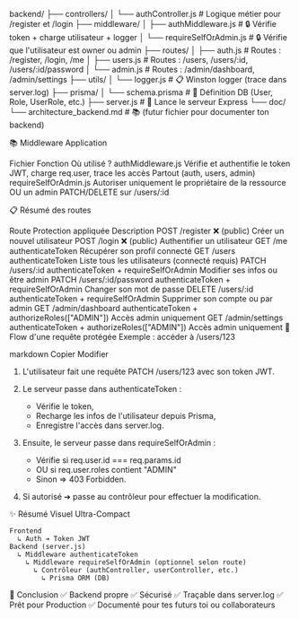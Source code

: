 backend/
├── controllers/
│   └── authController.js       # Logique métier pour /register et /login
├── middleware/
│   ├── authMiddleware.js        # 🔒 Vérifie token + charge utilisateur + logger
│   └── requireSelfOrAdmin.js     # 🔒 Vérifie que l'utilisateur est owner ou admin
├── routes/
│   ├── auth.js                  # Routes : /register, /login, /me
│   ├── users.js                 # Routes : /users, /users/:id, /users/:id/password
│   └── admin.js                 # Routes : /admin/dashboard, /admin/settings
├── utils/
│   └── logger.js                # 📋 Winston logger (trace dans server.log)
├── prisma/
│   └── schema.prisma            # 📄 Définition DB (User, Role, UserRole, etc.)
├── server.js                    # 🚀 Lance le serveur Express
└── doc/
    └── architecture_backend.md  # 📚 (futur fichier pour documenter ton backend)


📚 Middleware Application

Fichier	Fonction	Où utilisé ?
authMiddleware.js	Vérifie et authentifie le token JWT, charge req.user, trace les accès	Partout (auth, users, admin)
requireSelfOrAdmin.js	Autoriser uniquement le propriétaire de la ressource OU un admin	PATCH/DELETE sur /users/:id

📋 Résumé des routes

Route	Protection appliquée	Description
POST /register	❌ (public)	Créer un nouvel utilisateur
POST /login	❌ (public)	Authentifier un utilisateur
GET /me	authenticateToken	Récupérer son profil connecté
GET /users	authenticateToken	Liste tous les utilisateurs (connecté requis)
PATCH /users/:id	authenticateToken + requireSelfOrAdmin	Modifier ses infos ou être admin
PATCH /users/:id/password	authenticateToken + requireSelfOrAdmin	Changer son mot de passe
DELETE /users/:id	authenticateToken + requireSelfOrAdmin	Supprimer son compte ou par admin
GET /admin/dashboard	authenticateToken + authorizeRoles(["ADMIN"])	Accès admin uniquement
GET /admin/settings	authenticateToken + authorizeRoles(["ADMIN"])	Accès admin uniquement
🚀 Flow d'une requête protégée
Exemple : accéder à /users/123

markdown
Copier
Modifier
1. L'utilisateur fait une requête PATCH /users/123 avec son token JWT.

2. Le serveur passe dans authenticateToken :
    - Vérifie le token,
    - Recharge les infos de l'utilisateur depuis Prisma,
    - Enregistre l'accès dans server.log.

3. Ensuite, le serveur passe dans requireSelfOrAdmin :
    - Vérifie si req.user.id === req.params.id
    - OU si req.user.roles contient "ADMIN"
    - Sinon => 403 Forbidden.

4. Si autorisé ➔ passe au contrôleur pour effectuer la modification.

✨ Résumé Visuel Ultra-Compact
   
    Frontend
      ↳ Auth ➔ Token JWT 
    Backend (server.js)
      ↳ Middleware authenticateToken
        ↳ Middleware requireSelfOrAdmin (optionnel selon route)
          ↳ Contrôleur (authController, userController, etc.)
            ↳ Prisma ORM (DB)


🎯 Conclusion
✅ Backend propre
✅ Sécurisé
✅ Traçable dans server.log
✅ Prêt pour Production
✅ Documenté pour tes futurs toi ou collaborateurs